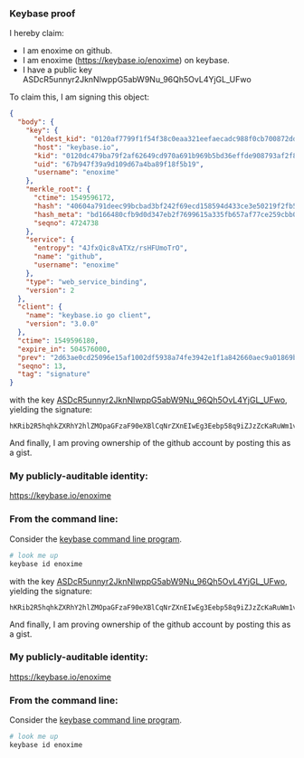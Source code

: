 ### Keybase proof

I hereby claim:

  * I am enoxime on github.
  * I am enoxime (https://keybase.io/enoxime) on keybase.
  * I have a public key ASDcR5unnyr2JknNlwppG5abW9Nu_96Qh5OvL4YjGL_UFwo

To claim this, I am signing this object:

```json
{
  "body": {
    "key": {
      "eldest_kid": "0120af7799f1f54f38c0eaa321eefaecadc988f0cb700872dd07eb7ac08f41740f380a",
      "host": "keybase.io",
      "kid": "0120dc479ba79f2af62649cd970a691b969b5bd36effde908793af2f862318bfd4170a",
      "uid": "67b947f39a9d109d67a4ba89f18f5b19",
      "username": "enoxime"
    },
    "merkle_root": {
      "ctime": 1549596172,
      "hash": "40604a791deec99bcbad3bf242f69ecd158594d433ce3e50219f2fb54dc85d8bb603649010f5608923ff624088a58f71cad0aca798293cd815095254959520b8",
      "hash_meta": "bd166480cfb9d0d347eb2f7699615a335fb657af77ce259cbb0c1218a99dfc84",
      "seqno": 4724738
    },
    "service": {
      "entropy": "4JfxQic8vATXz/rsHFUmoTrO",
      "name": "github",
      "username": "enoxime"
    },
    "type": "web_service_binding",
    "version": 2
  },
  "client": {
    "name": "keybase.io go client",
    "version": "3.0.0"
  },
  "ctime": 1549596180,
  "expire_in": 504576000,
  "prev": "2d63ae0cd25096e15af1002df5938a74fe3942e1f1a842660aec9a01869b58fe",
  "seqno": 13,
  "tag": "signature"
}
```

with the key [ASDcR5unnyr2JknNlwppG5abW9Nu_96Qh5OvL4YjGL_UFwo](https://keybase.io/enoxime), yielding the signature:

```
hKRib2R5hqhkZXRhY2hlZMOpaGFzaF90eXBlCqNrZXnEIwEg3Eebp58q9iZJzZcKaRuWm1vTbv/ekIeTry+GIxi/1BcKp3BheWxvYWTESpcCDcQgLWOuDNJQluFa8QAt9ZOKdP45QuHxqEJmCuyaAYabWP7EIOpT2oo48Z6CNDWZFNydAR9uN6D015edaRZ+k1dglYeOAgHCo3NpZ8RAPaMA3Kly4lOwT2Uye6io2jRpAPR6781oBdxsL+azyXbZA0t+lsEBszydVK5Agf+ROwLjmS/Nd5teR3sWnqo9C6hzaWdfdHlwZSCkaGFzaIKkdHlwZQildmFsdWXEIOk/2trEbn06Wjymcu7eu3RUhZlK7cr6PesSFy38NGMOo3RhZ80CAqd2ZXJzaW9uAQ==

```

And finally, I am proving ownership of the github account by posting this as a gist.

### My publicly-auditable identity:

https://keybase.io/enoxime

### From the command line:

Consider the [keybase command line program](https://keybase.io/download).

```bash
# look me up
keybase id enoxime
```
with the key [ASDcR5unnyr2JknNlwppG5abW9Nu_96Qh5OvL4YjGL_UFwo](https://keybase.io/enoxime), yielding the signature:

```
hKRib2R5hqhkZXRhY2hlZMOpaGFzaF90eXBlCqNrZXnEIwEg3Eebp58q9iZJzZcKaRuWm1vTbv/ekIeTry+GIxi/1BcKp3BheWxvYWTESpcCCsQguBEqEHGzb2sQMPFjnJwFGqiPB+pbDCs8J6WFyxgU5AjEIN/U3PGSWp9J+UfzjHqNG+Y4ImyoqxmvCgDk1enHWzLOAgHCo3NpZ8RAW2mL6s3/BLt4iNm2Oh5N7phADFAb08aKixEPOWoMywyratOrrF9c907an5yJTkxfTwKrprG22ulTGukGEfHTBKhzaWdfdHlwZSCkaGFzaIKkdHlwZQildmFsdWXEIH12k65igykYFt6FPLTW1xy4k2Y3zMiIT5/dJ5sGEf+fo3RhZ80CAqd2ZXJzaW9uAQ==

```

And finally, I am proving ownership of the github account by posting this as a gist.

### My publicly-auditable identity:

https://keybase.io/enoxime

### From the command line:

Consider the [keybase command line program](https://keybase.io/download).

```bash
# look me up
keybase id enoxime
```
